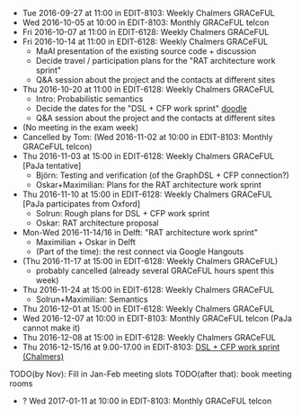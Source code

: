 * Tue 2016-09-27 at 11:00 in EDIT-8103: Weekly Chalmers GRACeFUL
* Wed 2016-10-05 at 10:00 in EDIT-8103: Monthly GRACeFUL telcon
* Fri 2016-10-07 at 11:00 in EDIT-6128: Weekly Chalmers GRACeFUL
* Fri 2016-10-14 at 11:00 in EDIT-6128: Weekly Chalmers GRACeFUL
    * MaAl presentation of the existing source code + discussion
    * Decide travel / participation plans for the "RAT architecture work sprint"
    * Q&A session about the project and the contacts at different sites
* Thu 2016-10-20 at 11:00 in EDIT-6128: Weekly Chalmers GRACeFUL
    * Intro: Probabilistic semantics
    * Decide the dates for the "DSL + CFP work sprint" [doodle](https://doodle.com/poll/67vdzvgim6rkyun2)
    * Q&A session about the project and the contacts at different sites
* (No meeting in the exam week)
* Cancelled by Tom: (Wed 2016-11-02 at 10:00 in EDIT-8103: Monthly GRACeFUL telcon)
* Thu 2016-11-03 at 15:00 in EDIT-6128: Weekly Chalmers GRACeFUL [PaJa tentative]
    * Björn: Testing and verification (of the GraphDSL + CFP connection?)
    * Oskar+Maximilian: Plans for the RAT architecture work sprint
* Thu 2016-11-10 at 15:00 in EDIT-6128: Weekly Chalmers GRACeFUL [PaJa participates from Oxford]
    * Solrun: Rough plans for DSL + CFP work sprint
    * Oskar: RAT architecture proposal
* Mon-Wed 2016-11-14/16 in Delft: "RAT architecture work sprint"
    * Maximilian + Oskar in Delft
    * (Part of the time): the rest connect via Google Hangouts
* (Thu 2016-11-17 at 15:00 in EDIT-6128: Weekly Chalmers GRACeFUL)
    * probably cancelled (already several GRACeFUL hours spent this week)
* Thu 2016-11-24 at 15:00 in EDIT-6128: Weekly Chalmers GRACeFUL
    * Solrun+Maximilian: Semantics
* Thu 2016-12-01 at 15:00 in EDIT-6128: Weekly Chalmers GRACeFUL
* Wed 2016-12-07 at 10:00 in EDIT-8103: Monthly GRACeFUL telcon (PaJa cannot make it)
* Thu 2016-12-08 at 15:00 in EDIT-6128: Weekly Chalmers GRACeFUL
* Thu 2016-12-15/16 at 9.00-17.00 in EDIT-8103: [DSL + CFP work sprint (Chalmers)](../2016-12/)

TODO(by Nov): Fill in Jan-Feb meeting slots
TODO(after that): book meeting rooms

* ? Wed 2017-01-11 at 10:00 in EDIT-8103: Monthly GRACeFUL telcon
